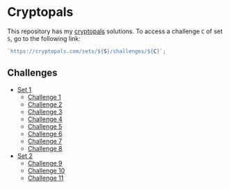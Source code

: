 # Cryptopals

This repository has my [cryptopals](https://cryptopals.com/) solutions. To access a challenge `C` of set `S`, go to the following link:

```ts
`https://cryptopals.com/sets/${S}/challenges/${C}`;
```

## Challenges

- [Set 1](./pkg/set1/)
  - [Challenge 1](./pkg/set1/chal1_test.go)
  - [Challenge 2](./pkg/set1/chal2_test.go)
  - [Challenge 3](./pkg/set1/chal3_test.go)
  - [Challenge 4](./pkg/set1/chal4_test.go)
  - [Challenge 5](./pkg/set1/chal5_test.go)
  - [Challenge 6](./pkg/set1/chal6_test.go)
  - [Challenge 7](./pkg/set1/chal7_test.go)
  - [Challenge 8](./pkg/set1/chal8_test.go)
- [Set 2](./pkg/set2/)
  - [Challenge 9](./pkg/set2/chal9_test.go)
  - [Challenge 10](./pkg/set2/chal10_test.go)
  - [Challenge 11](./pkg/set2/chal11_test.go)
